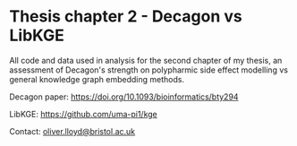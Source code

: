 # Thesis chapter 2 - Decagon vs LibKGE

All code and data used in analysis for the second chapter of my thesis, an assessment of Decagon's strength on polypharmic side effect modelling vs general knowledge graph embedding methods.

Decagon paper: https://doi.org/10.1093/bioinformatics/bty294

LibKGE: https://github.com/uma-pi1/kge

Contact: oliver.lloyd@bristol.ac.uk
